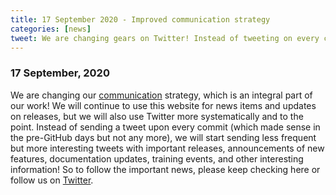```yaml
---
title: 17 September 2020 - Improved communication strategy
categories: [news]
tweet: We are changing gears on Twitter! Instead of tweeting on every commit, we'll send less frequent but more interesting tweets: important releases, new features and other contributions! Make sure to check https://github.com/fieldtrip & http://www.fieldtriptoolbox.org/discussion_list.
---
```


### 17 September, 2020

We are changing our [communication](/development/guideline/communication) strategy, which is an integral part of our work! We will continue to use this website for news items and updates on releases, but we will also use Twitter more systematically and to the point. Instead of sending a tweet upon every commit (which made sense in the pre-GitHub days but not any more), we will start sending less frequent but more interesting tweets with important releases, announcements of new features, documentation updates, training events, and other interesting information! So to follow the important news, please keep checking here or follow us on [Twitter](https://twitter.com/fieldtriptoolbx).

